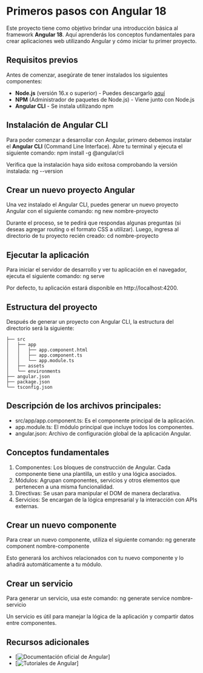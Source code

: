 # Primeros pasos con Angular 18

Este proyecto tiene como objetivo brindar una introducción básica al framework **Angular 18**. Aquí aprenderás los conceptos fundamentales para crear aplicaciones web utilizando Angular y cómo iniciar tu primer proyecto.

## Requisitos previos

Antes de comenzar, asegúrate de tener instalados los siguientes componentes:

- **Node.js** (versión 16.x o superior) - Puedes descargarlo [aquí](https://nodejs.org/)
- **NPM** (Administrador de paquetes de Node.js) - Viene junto con Node.js
- **Angular CLI** - Se instala utilizando npm

## Instalación de Angular CLI

Para poder comenzar a desarrollar con Angular, primero debemos instalar el **Angular CLI** (Command Line Interface). Abre tu terminal y ejecuta el siguiente comando:
npm install -g @angular/cli

Verifica que la instalación haya sido exitosa comprobando la versión instalada:
ng --version

## Crear un nuevo proyecto Angular

Una vez instalado el Angular CLI, puedes generar un nuevo proyecto Angular con el siguiente comando:
ng new nombre-proyecto

Durante el proceso, se te pedirá que respondas algunas preguntas (si deseas agregar routing o el formato CSS a utilizar). Luego, ingresa al directorio de tu proyecto recién creado:
cd nombre-proyecto

## Ejecutar la aplicación

Para iniciar el servidor de desarrollo y ver tu aplicación en el navegador, ejecuta el siguiente comando:
ng serve

Por defecto, tu aplicación estará disponible en http://localhost:4200.


## Estructura del proyecto

Después de generar un proyecto con Angular CLI, la estructura del directorio será la siguiente:
```
├── src
│   ├── app
│   │   ├── app.component.html
│   │   ├── app.component.ts
│   │   └── app.module.ts
│   ├── assets
│   └── environments
├── angular.json
├── package.json
└── tsconfig.json
```

## Descripción de los archivos principales:

 * src/app/app.component.ts: Es el componente principal de la aplicación.
 * app.module.ts: El módulo principal que incluye todos los componentes.
 * angular.json: Archivo de configuración global de la aplicación Angular.

## Conceptos fundamentales

1. Componentes: Los bloques de construcción de Angular. Cada componente tiene una plantilla, un estilo y una lógica asociados.
2. Módulos: Agrupan componentes, servicios y otros elementos que pertenecen a una misma funcionalidad.
3. Directivas: Se usan para manipular el DOM de manera declarativa.
4. Servicios: Se encargan de la lógica empresarial y la interacción con APIs externas.

## Crear un nuevo componente

Para crear un nuevo componente, utiliza el siguiente comando:
ng generate component nombre-componente

Esto generará los archivos relacionados con tu nuevo componente y lo añadirá automáticamente a tu módulo.

## Crear un servicio

Para generar un servicio, usa este comando:
ng generate service nombre-servicio

Un servicio es útil para manejar la lógica de la aplicación y compartir datos entre componentes.

## Recursos adicionales
 * [![Documentación oficial de Angular](https://angular.dev/overview)]
 * [![Tutoriales de Angular](https://angular.dev/tutorials)]

